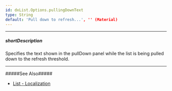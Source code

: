 ```yaml
---
id: dxList.Options.pullingDownText
type: String
default: 'Pull down to refresh...', '' (Material)
---
```

---
##### shortDescription
Specifies the text shown in the pullDown panel while the list is being pulled down to the refresh threshold.

---
#####See Also#####
- [List - Localization](/concepts/05%20Widgets/List/50%20Localization.md '/Documentation/Guide/Widgets/List/Localization/')